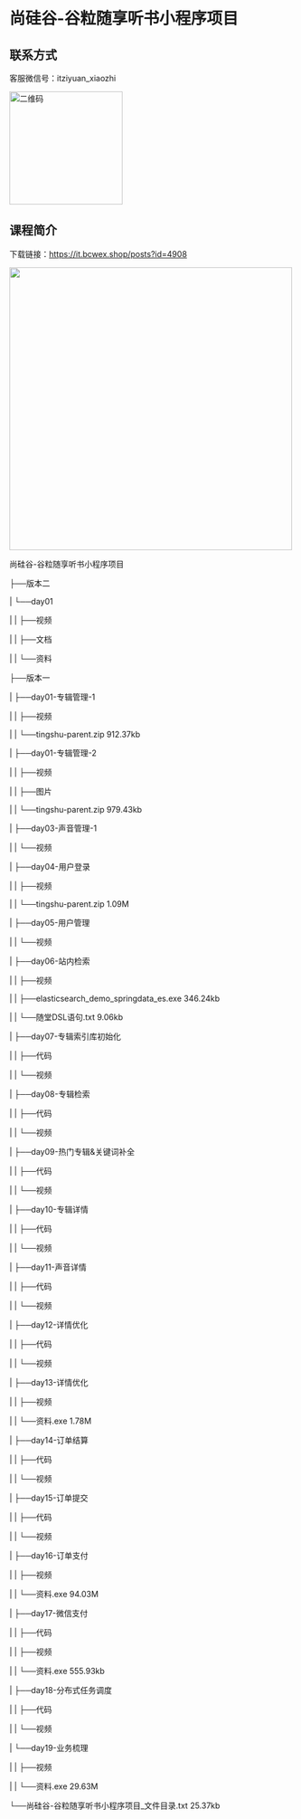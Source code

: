 # 尚硅谷-谷粒随享听书小程序项目

## 联系方式

客服微信号：itziyuan_xiaozhi

<img src="https://ziyuanyun.oss-cn-guangzhou.aliyuncs.com/common/20240614073449/666b82192834a.jpg" width="200" height="200" alt="二维码">

## 课程简介

下载链接：https://it.bcwex.shop/posts?id=4908

<img src="https://ziyuanyun.oss-cn-guangzhou.aliyuncs.com/yun/20241201154229/674c1365cc73f.jpg" width="500" alt="">

  

 尚硅谷-谷粒随享听书小程序项目

 ├──版本二

 | └──day01

 | | ├──视频

 | | ├──文档

 | | └──资料

 ├──版本一

 | ├──day01-专辑管理-1

 | | ├──视频

 | | └──tingshu-parent.zip 912.37kb

 | ├──day01-专辑管理-2

 | | ├──视频

 | | ├──图片

 | | └──tingshu-parent.zip 979.43kb

 | ├──day03-声音管理-1

 | | └──视频

 | ├──day04-用户登录

 | | ├──视频

 | | └──tingshu-parent.zip 1.09M

 | ├──day05-用户管理

 | | └──视频

 | ├──day06-站内检索

 | | ├──视频

 | | ├──elasticsearch_demo_springdata_es.exe 346.24kb

 | | └──随堂DSL语句.txt 9.06kb

 | ├──day07-专辑索引库初始化

 | | ├──代码

 | | └──视频

 | ├──day08-专辑检索

 | | ├──代码

 | | └──视频

 | ├──day09-热门专辑&amp;关键词补全

 | | ├──代码

 | | └──视频

 | ├──day10-专辑详情

 | | ├──代码

 | | └──视频

 | ├──day11-声音详情

 | | ├──代码

 | | └──视频

 | ├──day12-详情优化

 | | ├──代码

 | | └──视频

 | ├──day13-详情优化

 | | ├──视频

 | | └──资料.exe 1.78M

 | ├──day14-订单结算

 | | ├──代码

 | | └──视频

 | ├──day15-订单提交

 | | ├──代码

 | | └──视频

 | ├──day16-订单支付

 | | ├──视频

 | | └──资料.exe 94.03M

 | ├──day17-微信支付

 | | ├──代码

 | | ├──视频

 | | └──资料.exe 555.93kb

 | ├──day18-分布式任务调度

 | | ├──代码

 | | └──视频

 | └──day19-业务梳理

 | | ├──视频

 | | └──资料.exe 29.63M

 └──尚硅谷-谷粒随享听书小程序项目_文件目录.txt 25.37kb

  